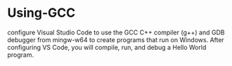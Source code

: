 # Using-GCC
configure Visual Studio Code to use the GCC C++ compiler (g++) and GDB debugger from mingw-w64 to create programs that run on Windows. After configuring VS Code, you will compile, run, and debug a Hello World program.
